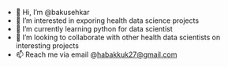 - 👋 Hi, I’m @bakusehkar
- 👀 I’m interested in exporing health data science projects
- 🌱 I’m currently learning python for data scientist
- 💞️ I’m looking to collaborate with other health data scientists on interesting projects 
- 📫 Reach me via email @habakkuk27@gmail.com

<!---
bakusehkar/bakusehkar is a ✨ special ✨ repository because its `README.md` (this file) appears on your GitHub profile.
You can click the Preview link to take a look at your changes.
--->

